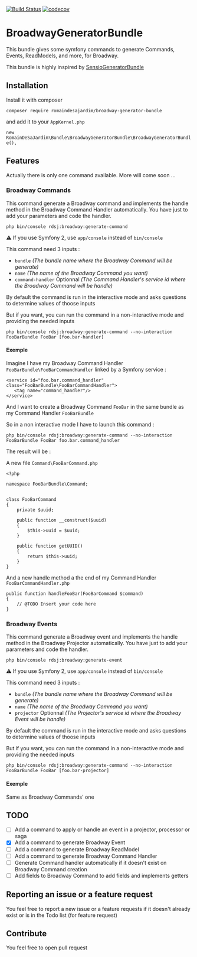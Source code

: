 [![Build Status](https://travis-ci.org/RomainDeSaJardim/BroadwayGeneratorBundle.svg?branch=master)](https://travis-ci.org/RomainDeSaJardim/BroadwayGeneratorBundle)
[![codecov](https://codecov.io/gh/RomainDeSaJardim/BroadwayGeneratorBundle/branch/master/graph/badge.svg)](https://codecov.io/gh/RomainDeSaJardim/BroadwayGeneratorBundle)

# BroadwayGeneratorBundle
This bundle gives some symfony commands to generate Commands, Events, ReadModels, and more, for Broadway.

This bundle is highly inspired by [SensioGeneratorBundle](https://github.com/sensiolabs/SensioGeneratorBundle)
 
 ## Installation
 
 Install it with composer
 
 ```composer require romaindesajardim/broadway-generator-bundle```
 
 and add it to your `AppKernel.php`
 
 ```new RomainDeSaJardim\Bundle\BroadwayGeneratorBundle\BroadwayGeneratorBundle(),```
 
 ## Features
 
 Actually there is only one command available. More will come soon ...
 
 ### Broadway Commands
 
 This command generate a Broadway command and implements the handle method in the Broadway Command Handler automatically. You have just to add your parameters and code the handler.
 
 ```php bin/console rdsj:broadway:generate-command```
 
 :warning: If you use Symfony 2, use `app/console` instead of `bin/console`
 
 This command need 3 inputs :
 
 * `bundle` _(The bundle name where the Broadway Command will be generate)_
 * `name` _(The name of the Broadway Command you want)_
 * `command-handler` Optionnal _(The Command Handler's service id where the Broadway Command will be handle)_
 
 By default the command is run in the interactive mode and asks questions to determine values of thoose inputs
 
 But if you want, you can run the command in a non-interactive mode and providing the needed inputs
 
 ```php bin/console rdsj:broadway:generate-command --no-interaction FooBarBundle FooBar [foo.bar-handler]```
 
 #### Exemple
 
 Imagine I have my Broadway Command Handler `FooBarBundle\FooBarCommandHandler` linked by a Symfony service :
 
 ```
<service id="foo.bar.command_handler" class="FooBarBundle\FooBarCommandHandler">
    <tag name="command_handler"/>
</service>
```

And I want to create a Broadway Command `FooBar` in the same bundle as my Command Handler `FooBarBundle`

So in a non interactive mode I have to launch this command :

`php bin/console rdsj:broadway:generate-command --no-interaction FooBarBundle FooBar foo.bar.command_handler`

The result will be :

A new file `Command\FooBarCommand.php`

```
<?php

namespace FooBarBundle\Command;


class FooBarCommand
{
    private $uuid;

    public function __construct($uuid)
    {
        $this->uuid = $uuid;
    }

    public function getUUID()
    {
        return $this->uuid;
    }
}
```

And a new handle method a the end of my Command Handler `FooBarCommandHandler.php`

```
public function handleFooBar(FooBarCommand $command)
{
    // @TODO Insert your code here
}
```

### Broadway Events
  
  This command generate a Broadway event and implements the handle method in the Broadway Projector automatically. You have just to add your parameters and code the handler.
  
  ```php bin/console rdsj:broadway:generate-event```
  
  :warning: If you use Symfony 2, use `app/console` instead of `bin/console`
  
  This command need 3 inputs :
  
  * `bundle` _(The bundle name where the Broadway Command will be generate)_
  * `name` _(The name of the Broadway Command you want)_
  * `projector` Optionnal _(The Projector's service id where the Broadway Event will be handle)_
  
  By default the command is run in the interactive mode and asks questions to determine values of thoose inputs
  
  But if you want, you can run the command in a non-interactive mode and providing the needed inputs
  
  ```php bin/console rdsj:broadway:generate-command --no-interaction FooBarBundle FooBar [foo.bar-projector]```
  
#### Exemple

  Same as Broadway Commands' one

## TODO

- [ ] Add a command to apply or handle an event in a projector, processor or saga
- [x] Add a command to generate Broadway Event
- [ ] Add a command to generate Broadway ReadModel
- [ ] Add a command to generate Broadway Command Handler
- [ ] Generate Command handler automatically if it doesn't exist on Broadway Command creation
- [ ] Add fields to Broadway Command to add fields and implements getters

## Reporting an issue or a feature request

You feel free to report a new issue or a feature requests if it doesn't already exist or is in the Todo list (for feature request)
 
## Contribute

You feel free to open pull request